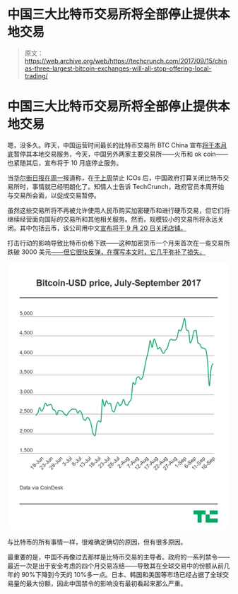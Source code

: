 # 中国三大比特币交易所将全部停止提供本地交易

> 原文：<https://web.archive.org/web/https://techcrunch.com/2017/09/15/chinas-three-largest-bitcoin-exchanges-will-all-stop-offering-local-trading/>

# 中国三大比特币交易所将全部停止提供本地交易

嗯，没多久。昨天，中国运营时间最长的比特币交易所 BTC China 宣布[将于本月底](https://web.archive.org/web/20230402004523/https://techcrunch.com/2017/09/14/china-bitcoin-exchange-suspended-bttc-china/)暂停其本地交易服务，今天，中国另外两家主要交易所——火币和 ok coin——也紧随其后，宣布将于 10 月底停止服务。

当[华尔街日报在周一](https://web.archive.org/web/20230402004523/https://www.wsj.com/articles/china-to-shut-bitcoin-exchanges-sources-1505100862)报道称，在[于上周](https://web.archive.org/web/20230402004523/https://techcrunch.com/2017/09/04/chinas-central-bank-has-banned-icos/)禁止 ICOs 后，中国政府打算关闭比特币交易所时，事情就已经明朗化了。知情人士告诉 TechCrunch，政府官员本周开始与交易所会面，以促成交易暂停。

虽然这些交易所将不再被允许使用人民币购买加密硬币和进行硬币交易，但它们将继续经营面向国际的交易所和其他相关服务。然而，规模较小的交易所将永远关闭。其中包括云币，该公司用中文[宣布将于 9 月 20 日关闭店铺。](https://web.archive.org/web/20230402004523/https://yunbi.zendesk.com/hc/zh-cn/articles/115000152622-%E4%BA%91%E5%B8%81%E7%BD%91%E5%85%B3%E9%97%AD%E4%BA%A4%E6%98%93%E4%B8%9A%E5%8A%A1%E7%9A%84%E5%85%AC%E5%91%8A?utm_content=bufferd22e4&utm_medium=social&utm_source=twitter.com&utm_campaign=buffer)

打击行动的影响导致比特币价格下跌——这种加密货币一个月来首次在一些交易所跌破 3000 美元[——但它很快反弹，在撰写本文时，它几乎弥补了损失。](https://web.archive.org/web/20230402004523/https://techcrunch.com/2017/08/04/bitcoin-3000/)

![](img/ff88315cfdb9de4ad4bc017174996c06.png)

与比特币的所有事情一样，很难确定确切的原因，但有很多原因。

最重要的是，中国不再像过去那样是比特币交易的主导者。政府的一系列禁令——最近一次是出于安全考虑的四个月交易冻结——导致其在全球交易中的份额从前几年的 90%下降到今天的 10%多一点。日本、韩国和美国等市场已经占据了全球交易量的最大份额，因此中国禁令的影响没有最初看起来那么严重。